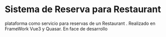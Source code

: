 # Sistema de Reserva para Restaurant
plataforma como servicio para reservas de un Restaurant . Realizado en FrameWork Vue3 y Quasar.
En face de desarrollo
